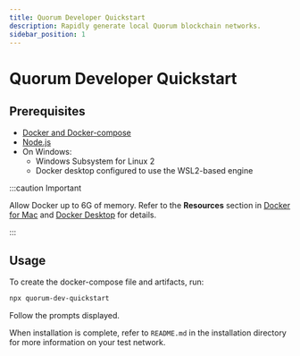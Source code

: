 ```yaml
---
title: Quorum Developer Quickstart
description: Rapidly generate local Quorum blockchain networks.
sidebar_position: 1
---
```


# Quorum Developer Quickstart

## Prerequisites

- [Docker and Docker-compose](https://docs.docker.com/compose/install/)
- [Node.js](https://nodejs.org/en/download/)
- On Windows:
  - Windows Subsystem for Linux 2
  - Docker desktop configured to use the WSL2-based engine

:::caution Important

Allow Docker up to 6G of memory. Refer to the **Resources** section in [Docker for Mac](https://docs.docker.com/docker-for-mac/) and [Docker Desktop](https://docs.docker.com/docker-for-windows/) for details.

:::

## Usage

To create the docker-compose file and artifacts, run:

```bash
npx quorum-dev-quickstart
```

Follow the prompts displayed.

When installation is complete, refer to `README.md` in the installation directory for more information on your test network.

